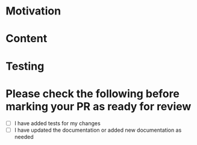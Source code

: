 # Motivation
<!-- Why is this change necessary? -->

# Content
<!-- Please include a summary of the change -->
# Testing
<!-- How was the change tested? -->
# Please check the following before marking your PR as ready for review

- [ ] I have added tests for my changes
- [ ] I have updated the documentation or added new documentation as needed
